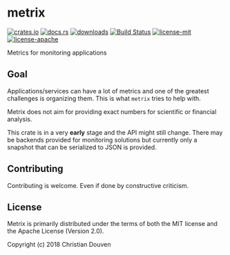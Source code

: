 # metrix

[![crates.io](https://img.shields.io/crates/v/metrix.svg)](https://crates.io/crates/metrix) 
[![docs.rs](https://docs.rs/metrix/badge.svg)](https://docs.rs/metrix) 
[![downloads](https://img.shields.io/crates/d/metrix.svg)](https://crates.io/crates/metrix) 
[![Build Status](https://travis-ci.org/chridou/metrix.svg?branch=master)](https://travis-ci.org/chridou/metrix) 
[![license-mit](http://img.shields.io/badge/license-MIT-blue.svg)](https://github.com/chridou/metrix/blob/master/LICENSE-MIT) 
[![license-apache](http://img.shields.io/badge/license-APACHE-blue.svg)](https://github.com/chridou/metrix/blob/master/LICENSE-APACHE)


Metrics for monitoring applications

## Goal

Applications/services can have a lot of metrics and one of the greatest challenges is 
organizing them. This is what `metrix` tries to help with.

Metrix does not aim for providing exact numbers for scientific or financial analysis.

This crate is in a very **early** stage and the API might still change. There may be
backends provided for monitoring solutions but currently only a snapshot that can be 
serialized to JSON is provided.

## Contributing

Contributing is welcome. Even if done by constructive criticism.

## License

Metrix is primarily distributed under the terms of
both the MIT license and the Apache License (Version 2.0).

Copyright (c) 2018 Christian Douven

